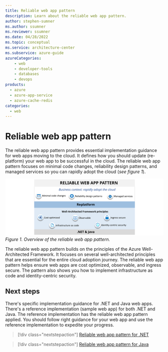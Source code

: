 ```yaml
---
title: Reliable web app pattern
description: Learn about the reliable web app pattern.
author: stephen-sumner    
ms.author: ssumner
ms.reviewer: ssumner
ms.date: 04/28/2022
ms.topic: conceptual
ms.service: architecture-center
ms.subservice: azure-guide
azureCategories:
    - web
    - developer-tools
    - databases
    - devops
products:
  - azure
  - azure-app-service
  - azure-cache-redis
categories:
  - web
---
```


# Reliable web app pattern

The reliable web app pattern provides essential implementation guidance for web apps moving to the cloud. It defines how you should update (re-platform) your web app to be successful in the cloud. The reliable web app pattern focuses on minimal code changes, reliability design patterns, and managed services so you can rapidly adopt the cloud (*see figure 1*).

[![Diagram showing the principles of the reliable web app pattern](../_images/reliable-web-app-overview.svg)](../_images/reliable-web-app-overview.svg#lightbox)
*Figure 1. Overview of the reliable web app pattern.*

The reliable web app pattern builds on the principles of the Azure Well-Architected Framework. It focuses on several well-architected principles that are essential for the entire cloud adoption journey. The reliable web app pattern helps ensure web apps are cost optimized, observable, and ingress secure. The pattern also shows you how to implement infrastructure as code and identity-centric security.

## Next steps

There's specific implementation guidance for .NET and Java web apps. There's a reference implementation (sample web app) for both .NET and Java. The reference implementation has the reliable web app pattern applied. You should follow right guidance for your web app and use the reference implementation to expedite your progress.

>[!div class="nextstepaction"]
>[Reliable web app pattern for .NET](./dotnet/plan-implementation.yml)

>[!div class="nextstepaction"]
>[Reliable web app pattern for Java](./java/plan-implementation.yml)
